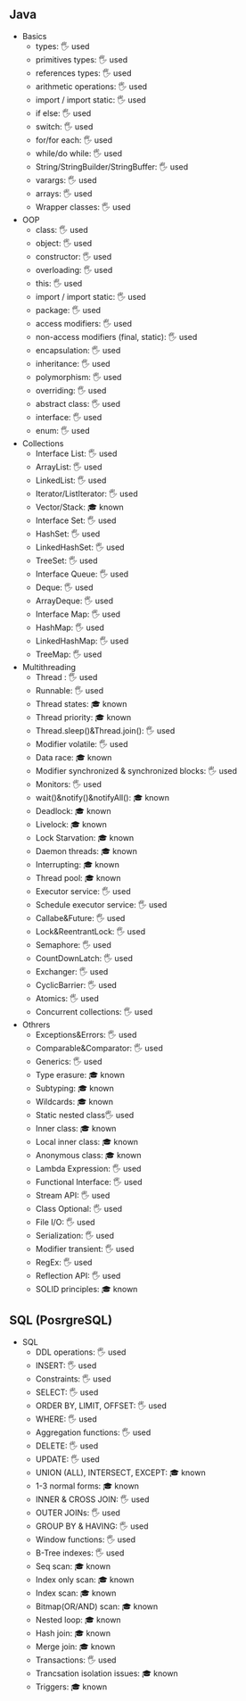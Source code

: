 ## Java

- Basics
  - types: 🖐️ used
  - primitives types: 🖐️ used
  - references types: 🖐️ used
  - arithmetic operations: 🖐️ used
  - import / import static: 🖐️ used
  - if else: 🖐️ used
  - switch: 🖐️ used
  - for/for each: 🖐️ used
  - while/do while: 🖐️ used
  - String/StringBuilder/StringBuffer: 🖐️ used
  - varargs: 🖐️ used
  - arrays: 🖐️ used
  - Wrapper classes: 🖐️ used
- OOP
  - class: 🖐️ used
  - object: 🖐️ used
  - constructor: 🖐️ used
  - overloading: 🖐️ used
  - this: 🖐️ used
  - import / import static: 🖐️ used
  - package: 🖐️ used
  - access modifiers: 🖐️ used
  - non-access modifiers (final, static): 🖐️ used
  - encapsulation: 🖐️ used
  - inheritance: 🖐️ used
  - polymorphism: 🖐️ used
  - overriding: 🖐️ used
  - abstract class: 🖐️ used
  - interface: 🖐️ used
  - enum: 🖐️ used
- Collections 
  - Interface List: 🖐️ used
  - ArrayList: 🖐️ used
  - LinkedList: 🖐️ used
  - Iterator/ListIterator: 🖐️ used
  - Vector/Stack: 🎓 known
  - Interface Set: 🖐️ used
  - HashSet: 🖐️ used
  - LinkedHashSet: 🖐️ used
  - TreeSet: 🖐️ used
  - Interface Queue: 🖐️ used
  - Deque: 🖐️ used
  - ArrayDeque: 🖐️ used
  - Interface Map: 🖐️ used
  - HashMap: 🖐️ used
  - LinkedHashMap: 🖐️ used
  - TreeMap: 🖐️ used
- Multithreading 
	- Thread : 🖐️ used
	- Runnable: 🖐️ used
	- Thread states: 🎓 known 
	- Thread priority: 🎓 known
	- Thread.sleep()&Thread.join(): 🖐️ used
	- Modifier volatile: 🖐️ used
	- Data race: 🎓 known
	- Modifier synchronized & synchronized blocks: 🖐️ used
	- Monitors: 🖐️ used
	- wait()&notify()&notifyAll(): 🎓 known
	- Deadlock: 🎓 known
	- Livelock: 🎓 known
	- Lock Starvation: 🎓 known
	- Daemon threads: 🎓 known
	- Interrupting: 🎓 known
	- Thread pool: 🎓 known
	- Executor service: 🖐️ used
	- Schedule executor service: 🖐️ used
	- Callabe&Future: 🖐️ used
	- Lock&ReentrantLock: 🖐️ used
	- Semaphore: 🖐️ used
	- CountDownLatch: 🖐️ used
	- Exchanger: 🖐️ used
	- CyclicBarrier: 🖐️ used
	- Atomics: 🖐️ used
	- Concurrent collections: 🖐️ used
- Othrers 
  - Exceptions&Errors: 🖐️ used
  - Comparable&Comparator: 🖐️ used
  - Generics: 🖐️ used
  - Type erasure: 🎓 known
  - Subtyping: 🎓 known
  - Wildcards: 🎓 known 
  - Static nested class🖐️ used
  - Inner class: 🎓 known
  - Local inner class: 🎓 known
  - Anonymous class: 🎓 known
  - Lambda Expression: 🖐️ used
  - Functional Interface: 🖐️ used
  - Stream API: 🖐️ used
  - Class Optional: 🖐️ used
  - File I/O: 🖐️ used
  - Serialization: 🖐️ used
  - Modifier transient: 🖐️ used
  - RegEx: 🖐️ used
  - Reflection API: 🖐️ used
  - SOLID principles: 🎓 known

## SQL (PosrgreSQL)

- SQL
  - DDL operations: 🖐️ used
  - INSERT: 🖐️ used
  - Constraints: 🖐️ used
  - SELECT: 🖐️ used
  - ORDER BY, LIMIT, OFFSET: 🖐️ used
  - WHERE: 🖐️ used
  - Aggregation functions: 🖐️ used
  - DELETE: 🖐️ used
  - UPDATE: 🖐️ used
  - UNION (ALL), INTERSECT, EXCEPT: 🎓 known
  - 1-3 normal forms: 🎓 known
  - INNER & CROSS JOIN: 🖐️ used
  - OUTER JOINs: 🖐️ used
  - GROUP BY & HAVING: 🖐️ used
  - Window functions: 🖐️ used
  - B-Tree indexes: 🖐️ used
  - Seq scan: 🎓 known
  - Index only scan: 🎓 known 
  - Index scan: 🎓 known
  - Bitmap(OR/AND) scan: 🎓 known
  - Nested loop: 🎓 known
  - Hash join: 🎓 known
  - Merge join: 🎓 known
  - Transactions: 🖐️ used
  - Trancsation isolation issues: 🎓 known
  - Triggers: 🎓 known
